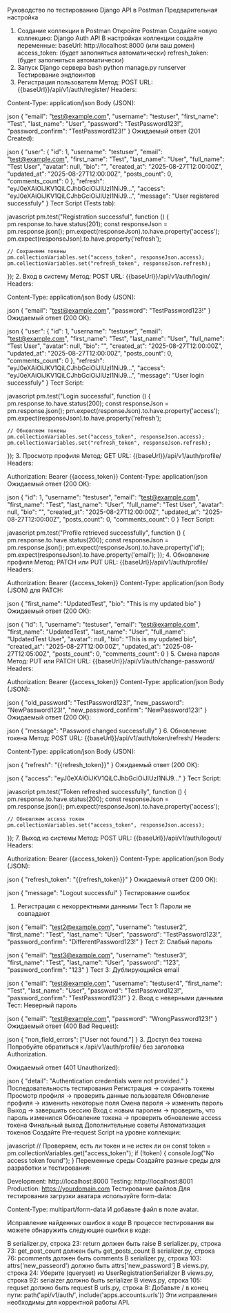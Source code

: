 Руководство по тестированию Django API в Postman
Предварительная настройка
1. Создание коллекции в Postman
Откройте Postman
Создайте новую коллекцию: Django Auth API
В настройках коллекции создайте переменные:
baseUrl: http://localhost:8000 (или ваш домен)
access_token: (будет заполняться автоматически)
refresh_token: (будет заполняться автоматически)
2. Запуск Django сервера
bash
python manage.py runserver
Тестирование эндпоинтов
1. Регистрация пользователя
Метод: POST
URL: {{baseUrl}}/api/v1/auth/register/
Headers:

Content-Type: application/json
Body (JSON):

json
{
    "email": "test@example.com",
    "username": "testuser",
    "first_name": "Test",
    "last_name": "User",
    "password": "TestPassword123!",
    "password_confirm": "TestPassword123!"
}
Ожидаемый ответ (201 Created):

json
{
    "user": {
        "id": 1,
        "username": "testuser",
        "email": "test@example.com",
        "first_name": "Test",
        "last_name": "User",
        "full_name": "Test User",
        "avatar": null,
        "bio": "",
        "created_at": "2025-08-27T12:00:00Z",
        "updated_at": "2025-08-27T12:00:00Z",
        "posts_count": 0,
        "comments_count": 0
    },
    "refresh": "eyJ0eXAiOiJKV1QiLCJhbGciOiJIUzI1NiJ9...",
    "access": "eyJ0eXAiOiJKV1QiLCJhbGciOiJIUzI1NiJ9...",
    "message": "User registered successfuly"
}
Тест Script (Tests tab):

javascript
pm.test("Registration successful", function () {
    pm.response.to.have.status(201);
    const responseJson = pm.response.json();
    pm.expect(responseJson).to.have.property('access');
    pm.expect(responseJson).to.have.property('refresh');
    
    // Сохраняем токены
    pm.collectionVariables.set("access_token", responseJson.access);
    pm.collectionVariables.set("refresh_token", responseJson.refresh);
});
2. Вход в систему
Метод: POST
URL: {{baseUrl}}/api/v1/auth/login/
Headers:

Content-Type: application/json
Body (JSON):

json
{
    "email": "test@example.com",
    "password": "TestPassword123!"
}
Ожидаемый ответ (200 OK):

json
{
    "user": {
        "id": 1,
        "username": "testuser",
        "email": "test@example.com",
        "first_name": "Test",
        "last_name": "User",
        "full_name": "Test User",
        "avatar": null,
        "bio": "",
        "created_at": "2025-08-27T12:00:00Z",
        "updated_at": "2025-08-27T12:00:00Z",
        "posts_count": 0,
        "comments_count": 0
    },
    "refresh": "eyJ0eXAiOiJKV1QiLCJhbGciOiJIUzI1NiJ9...",
    "access": "eyJ0eXAiOiJKV1QiLCJhbGciOiJIUzI1NiJ9...",
    "message": "User login successfuly"
}
Тест Script:

javascript
pm.test("Login successful", function () {
    pm.response.to.have.status(200);
    const responseJson = pm.response.json();
    pm.expect(responseJson).to.have.property('access');
    pm.expect(responseJson).to.have.property('refresh');
    
    // Обновляем токены
    pm.collectionVariables.set("access_token", responseJson.access);
    pm.collectionVariables.set("refresh_token", responseJson.refresh);
});
3. Просмотр профиля
Метод: GET
URL: {{baseUrl}}/api/v1/auth/profile/
Headers:

Authorization: Bearer {{access_token}}
Content-Type: application/json
Ожидаемый ответ (200 OK):

json
{
    "id": 1,
    "username": "testuser",
    "email": "test@example.com",
    "first_name": "Test",
    "last_name": "User",
    "full_name": "Test User",
    "avatar": null,
    "bio": "",
    "created_at": "2025-08-27T12:00:00Z",
    "updated_at": "2025-08-27T12:00:00Z",
    "posts_count": 0,
    "comments_count": 0
}
Тест Script:

javascript
pm.test("Profile retrieved successfully", function () {
    pm.response.to.have.status(200);
    const responseJson = pm.response.json();
    pm.expect(responseJson).to.have.property('id');
    pm.expect(responseJson).to.have.property('email');
});
4. Обновление профиля
Метод: PATCH или PUT
URL: {{baseUrl}}/api/v1/auth/profile/
Headers:

Authorization: Bearer {{access_token}}
Content-Type: application/json
Body (JSON) для PATCH:

json
{
    "first_name": "UpdatedTest",
    "bio": "This is my updated bio"
}
Ожидаемый ответ (200 OK):

json
{
    "id": 1,
    "username": "testuser",
    "email": "test@example.com",
    "first_name": "UpdatedTest",
    "last_name": "User",
    "full_name": "UpdatedTest User",
    "avatar": null,
    "bio": "This is my updated bio",
    "created_at": "2025-08-27T12:00:00Z",
    "updated_at": "2025-08-27T12:05:00Z",
    "posts_count": 0,
    "comments_count": 0
}
5. Смена пароля
Метод: PUT или PATCH
URL: {{baseUrl}}/api/v1/auth/change-password/
Headers:

Authorization: Bearer {{access_token}}
Content-Type: application/json
Body (JSON):

json
{
    "old_password": "TestPassword123!",
    "new_password": "NewPassword123!",
    "new_password_confirm": "NewPassword123!"
}
Ожидаемый ответ (200 OK):

json
{
    "message": "Password changed successfully"
}
6. Обновление токена
Метод: POST
URL: {{baseUrl}}/api/v1/auth/token/refresh/
Headers:

Content-Type: application/json
Body (JSON):

json
{
    "refresh": "{{refresh_token}}"
}
Ожидаемый ответ (200 OK):

json
{
    "access": "eyJ0eXAiOiJKV1QiLCJhbGciOiJIUzI1NiJ9..."
}
Тест Script:

javascript
pm.test("Token refreshed successfully", function () {
    pm.response.to.have.status(200);
    const responseJson = pm.response.json();
    pm.expect(responseJson).to.have.property('access');
    
    // Обновляем access токен
    pm.collectionVariables.set("access_token", responseJson.access);
});
7. Выход из системы
Метод: POST
URL: {{baseUrl}}/api/v1/auth/logout/
Headers:

Authorization: Bearer {{access_token}}
Content-Type: application/json
Body (JSON):

json
{
    "refresh_token": "{{refresh_token}}"
}
Ожидаемый ответ (200 OK):

json
{
    "message": "Logout successful"
}
Тестирование ошибок
1. Регистрация с некорректными данными
Тест 1: Пароли не совпадают

json
{
    "email": "test2@example.com",
    "username": "testuser2",
    "first_name": "Test",
    "last_name": "User",
    "password": "TestPassword123!",
    "password_confirm": "DifferentPassword123!"
}
Тест 2: Слабый пароль

json
{
    "email": "test3@example.com",
    "username": "testuser3",
    "first_name": "Test",
    "last_name": "User",
    "password": "123",
    "password_confirm": "123"
}
Тест 3: Дублирующийся email

json
{
    "email": "test@example.com",
    "username": "testuser4",
    "first_name": "Test",
    "last_name": "User",
    "password": "TestPassword123!",
    "password_confirm": "TestPassword123!"
}
2. Вход с неверными данными
Тест: Неверный пароль

json
{
    "email": "test@example.com",
    "password": "WrongPassword123!"
}
Ожидаемый ответ (400 Bad Request):

json
{
    "non_field_errors": ["User not found."]
}
3. Доступ без токена
Попробуйте обратиться к /api/v1/auth/profile/ без заголовка Authorization.

Ожидаемый ответ (401 Unauthorized):

json
{
    "detail": "Authentication credentials were not provided."
}
Последовательность тестирования
Регистрация → сохранить токены
Просмотр профиля → проверить данные пользователя
Обновление профиля → изменить некоторые поля
Смена пароля → изменить пароль
Выход → завершить сессию
Вход с новым паролем → проверить, что пароль изменился
Обновление токена → проверить обновление access токена
Финальный выход
Дополнительные советы
Автоматизация токенов
Создайте Pre-request Script на уровне коллекции:

javascript
// Проверяем, есть ли токен и не истек ли он
const token = pm.collectionVariables.get("access_token");
if (!token) {
    console.log("No access token found");
}
Переменные среды
Создайте разные среды для разработки и тестирования:

Development: http://localhost:8000
Testing: http://localhost:8001
Production: https://yourdomain.com
Тестирование файлов
Для тестирования загрузки аватара используйте form-data:

Content-Type: multipart/form-data
И добавьте файл в поле avatar.

Исправление найденных ошибок в коде
В процессе тестирования вы можете обнаружить следующие ошибки в коде:

В serializer.py, строка 23: return должен быть raise
В serializer.py, строка 73: get_post_count должен быть get_posts_count
В serializer.py, строка 76: pcomments должен быть comments
В serializer.py, строка 103: attrs('new_passeord') должно быть attrs['new_password']
В views.py, строка 24: Уберите (queryset) из UserRegistrationSerializer
В views.py, строка 92: seriaizer должно быть serializer
В views.py, строка 105: requset должно быть request
В urls.py, строка 8: Добавьте / в конец пути: path('api/v1/auth/', include('apps.accounts.urls'))
Эти исправления необходимы для корректной работы API.

